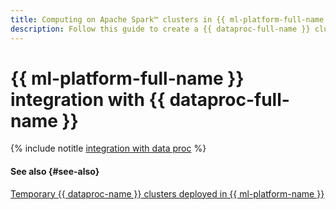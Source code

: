 ```yaml
---
title: Computing on Apache Spark™ clusters in {{ ml-platform-full-name }}
description: Follow this guide to create a {{ dataproc-full-name }} cluster to use it for computations in {{ ml-platform-full-name }}.
---
```


# {{ ml-platform-full-name }} integration with {{ dataproc-full-name }}

{% include notitle [integration with data proc](../../_tutorials/ml-ai/data-processing-integration.md) %}

#### See also {#see-also}

[Temporary {{ dataproc-name }} clusters deployed in {{ ml-platform-name }}](../../datasphere/concepts/data-processing-template.md)